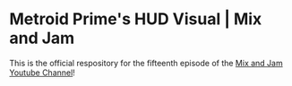 # Metroid Prime's HUD Visual | Mix and Jam

This is the official respository for the fifteenth episode of the [Mix and Jam Youtube Channel](https://www.youtube.com/channel/UCLyVUwlB_Hahir_VsKkGPIA)!
